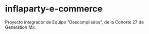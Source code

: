 # inflaparty-e-commerce
Proyecto integrador de Equipo "Descompilados", de la Cohorte 27 de Generation Mx.
